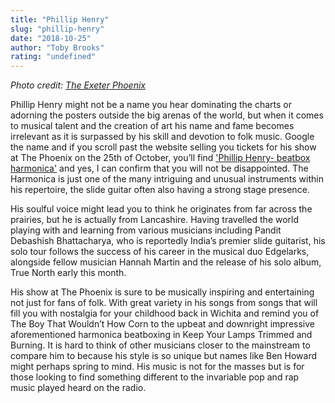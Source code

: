 ```yaml
---
title: "Phillip Henry"
slug: "phillip-henry"
date: "2018-10-25"
author: "Toby Brooks"
rating: "undefined"
---
```


_Photo credit: [The Exeter Phoenix](https://www.exeterphoenix.org.uk/events/phillip-henry/)_

Phillip Henry might not be a name you hear dominating the charts or adorning the posters outside the big arenas of the world, but when it comes to musical talent and the creation of art his name and fame becomes irrelevant as it is surpassed by his skill and devotion to folk music. Google the name and if you scroll past the website selling you tickets for his show at The Phoenix on the 25th of October, you’ll find ['Phillip Henry- beatbox harmonica'](https://youtu.be/QWdp-XAku2o) and yes, I can confirm that you will not be disappointed. The Harmonica is just one of the many intriguing and unusual instruments within his repertoire, the slide guitar often also having a strong stage presence.

His soulful voice might lead you to think he originates from far across the prairies, but he is actually from Lancashire. Having travelled the world playing with and learning from various musicians including Pandit Debashish Bhattacharya, who is reportedly India’s premier slide guitarist, his solo tour follows the success of his career in the musical duo Edgelarks, alongside fellow musician Hannah Martin and the release of his solo album, True North early this month.

His show at The Phoenix is sure to be musically inspiring and entertaining not just for fans of folk. With great variety in his songs from songs that will fill you with nostalgia for your childhood back in Wichita and remind you of The Boy That Wouldn’t How Corn to the upbeat and downright impressive aforementioned harmonica beatboxing in Keep Your Lamps Trimmed and Burning. It is hard to think of other musicians closer to the mainstream to compare him to because his style is so unique but names like Ben Howard might perhaps spring to mind. His music is not for the masses but is for those looking to find something different to the invariable pop and rap music played heard on the radio.
